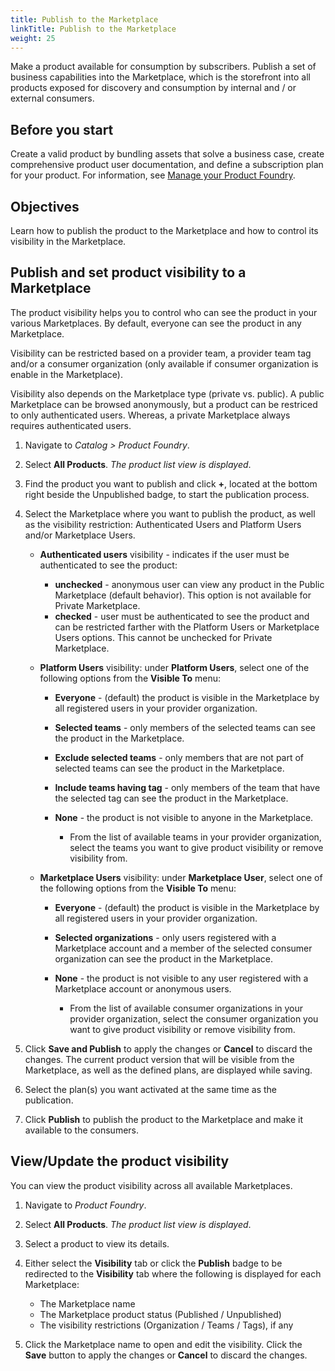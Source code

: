 ```yaml
---
title: Publish to the Marketplace
linkTitle: Publish to the Marketplace
weight: 25
---
```


Make a product available for consumption by subscribers. Publish a set of business capabilities into the Marketplace, which is the storefront into all products exposed for discovery and consumption by internal and / or external consumers.

## Before you start

Create a valid product by bundling assets that solve a business case, create comprehensive product user documentation, and define a subscription plan for your product. For information, see [Manage your Product Foundry](/docs/manage_product_foundry/).

## Objectives

Learn how to publish the product to the Marketplace and how to control its visibility in the Marketplace.

## Publish and set product visibility to a Marketplace

The product visibility helps you to control who can see the product in your various Marketplaces. By default, everyone can see the product in any Marketplace.

Visibility can be restricted based on a provider team, a provider team tag and/or a consumer organization (only available if consumer organization is enable in the Marketplace).

Visibility also depends on the Marketplace type (private vs. public). A public Marketplace can be browsed anonymously, but a product can be restriced to only authenticated users. Whereas, a private Marketplace always requires authenticated users.

1. Navigate to *Catalog > Product Foundry*.
2. Select **All Products**. *The product list view is displayed*.
3. Find the product you want to publish and click **+**, located at the bottom right beside the Unpublished badge, to start the publication process.
4. Select the Marketplace where you want to publish the product, as well as the visibility restriction: Authenticated Users and Platform Users and/or Marketplace Users.

    * **Authenticated users** visibility - indicates if the user must be authenticated to see the product:

        * **unchecked** - anonymous user can view any product in the Public Marketplace (default behavior). This option is not available for Private Marketplace.
        * **checked** - user must be authenticated to see the product and can be restricted farther with the Platform Users or Marketplace Users options. This cannot be unchecked for Private Marketplace.

    * **Platform Users** visibility: under **Platform Users**, select one of the following options from the **Visible To** menu:

        * **Everyone** - (default) the product is visible in the Marketplace by all registered users in your provider organization.
        * **Selected teams** - only members of the selected teams can see the product in the Marketplace.
        * **Exclude selected teams** - only members that are not part of selected teams can see the product in the Marketplace.
        * **Include teams having tag** - only members of the team that have the selected tag can see the product in the Marketplace.
        * **None** - the product is not visible to anyone in the Marketplace.

            * From the list of available teams in your provider organization, select the teams you want to give product visibility or remove visibility from.

    * **Marketplace Users** visibility: under **Marketplace User**, select one of the following options from the **Visible To** menu:

        * **Everyone** - (default) the product is visible in the Marketplace by all registered users in your provider organization.
        * **Selected organizations** - only users registered with a Marketplace account and a member of the selected consumer organization can see the product in the Marketplace.
        * **None** - the product is not visible to any user registered with a Marketplace account or anonymous users.

            * From the list of available consumer organizations in your provider organization, select the consumer organization you want to give product visibility or remove visibility from.

5. Click **Save and Publish** to apply the changes or **Cancel** to discard the changes. The current product version that will be visible from the Marketplace, as well as the defined plans, are displayed while saving.
6. Select the plan(s) you want activated at the same time as the publication.
7. Click **Publish** to publish the product to the Marketplace and make it available to the consumers.

## View/Update the product visibility

You can view the product visibility across all available Marketplaces.

1. Navigate to *Product Foundry*.
2. Select **All Products**. *The product list view is displayed*.
3. Select a product to view its details.
4. Either select the **Visibility** tab or click the **Publish** badge to be redirected to the **Visibility** tab where the following is displayed for each Marketplace:

    * The Marketplace name
    * The Marketplace product status (Published / Unpublished)
    * The visibility restrictions (Organization / Teams / Tags), if any

5. Click the Marketplace name to open and edit the visibility. Click the **Save** button to apply the changes or **Cancel** to discard the changes.
